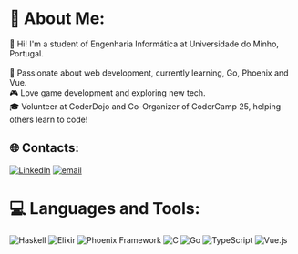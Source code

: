# 💫 About Me:
👋 Hi! I'm a student of Engenharia Informática at Universidade do Minho, Portugal.<br><br>🚀 Passionate about web development, currently learning, Go, Phoenix and Vue.<br>🎮 Love game development and exploring new tech.<br>🎓 Volunteer at CoderDojo and Co-Organizer of CoderCamp 25, helping others learn to code!


## 🌐 Contacts:
[![LinkedIn](https://img.shields.io/badge/LinkedIn-%230077B5.svg?logo=linkedin&logoColor=white)](https://www.linkedin.com/in/guilherme-ferreira-748679351/) [![email](https://img.shields.io/badge/Email-D14836?logo=gmail&logoColor=white)](mailto:guilhermepsf23@gmail.com) 

# 💻 Languages and Tools:
![Haskell](https://img.shields.io/badge/Haskell-5e5086?style=for-the-badge&logo=haskell&logoColor=white) ![Elixir](https://img.shields.io/badge/elixir-%234B275F.svg?style=for-the-badge&logo=elixir&logoColor=white) ![Phoenix Framework](https://img.shields.io/badge/phoenixframework-%23FD4F00.svg?style=for-the-badge&logo=phoenixframework&logoColor=black) ![C](https://img.shields.io/badge/c-%2300599C.svg?style=for-the-badge&logo=c&logoColor=white) ![Go](https://img.shields.io/badge/go-%2300ADD8.svg?style=for-the-badge&logo=go&logoColor=white) ![TypeScript](https://img.shields.io/badge/typescript-%23007ACC.svg?style=for-the-badge&logo=typescript&logoColor=white) ![Vue.js](https://img.shields.io/badge/vue.js-%2335495e.svg?style=for-the-badge&logo=vuedotjs&logoColor=%234FC08D)
<!-- # 📊 GitHub Stats:
![](https://github-readme-stats.vercel.app/api?username=GuilhermePSF&theme=monokai&hide_border=false&include_all_commits=false&count_private=false)<br/>
![](https://github-readme-streak-stats.herokuapp.com/?user=GuilhermePSF&theme=monokai&hide_border=false)<br/>
![](https://github-readme-stats.vercel.app/api/top-langs/?username=GuilhermePSF&theme=monokai&hide_border=false&include_all_commits=false&count_private=false&layout=compact)

### 🔝 Top Contributed Repo
![](https://github-contributor-stats.vercel.app/api?username=GuilhermePSF&limit=5&theme=monokai&combine_all_yearly_contributions=true)

---
[![](https://visitcount.itsvg.in/api?id=GuilhermePSF&icon=5&color=4)](https://visitcount.itsvg.in)

<!-- Proudly created with GPRM ( https://gprm.itsvg.in ) -->

